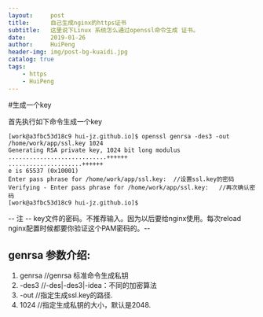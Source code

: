 ```yaml
---
layout:     post
title:      自己生成nginx的https证书
subtitle:   这里说下Linux 系统怎么通过openssl命令生成 证书。
date:       2019-01-26
author:     HuiPeng
header-img: img/post-bg-kuaidi.jpg
catalog: true
tags:
    - https
    - HuiPeng
---
```


#生成一个key

首先执行如下命令生成一个key
```
[work@a3fbc53d18c9 hui-jz.github.io]$ openssl genrsa -des3 -out /home/work/app/ssl.key 1024
Generating RSA private key, 1024 bit long modulus
............................++++++
.....................++++++
e is 65537 (0x10001)
Enter pass phrase for /home/work/app/ssl.key:  //设置ssl.key的密码
Verifying - Enter pass phrase for /home/work/app/ssl.key:   //再次确认密码
[work@a3fbc53d18c9 hui-jz.github.io]$
```
-- 注 -- 
	key文件的密码。不推荐输入。因为以后要给nginx使用。每次reload nginx配置时候都要你验证这个PAM密码的。--
## genrsa 参数介绍:
1. genrsa	//genrsa 标准命令生成私钥
2. -des3		//-des|-des3|-idea：不同的加密算法
3. -out 		//指定生成ssl.key的路径.
4. 1024 		//指定生成私钥的大小，默认是2048.
